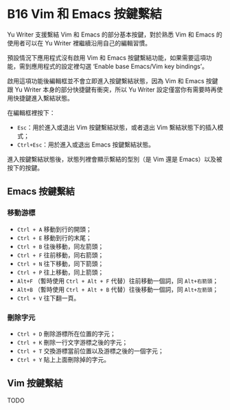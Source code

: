# B16 Vim 和 Emacs 按鍵繫結

Yu Writer 支援繫結 Vim 和 Emacs 的部分基本按鍵，對於熟悉 Vim 和 Emacs 的使用者可以在 Yu Writer 裡繼續沿用自己的編輯習慣。

預設情況下應用程式沒有啟用 Vim 和 Emacs 按鍵繫結功能，如果需要這項功能，需到應用程式的設定裡勾選 ‘Enable base Emacs/Vim key bindings’。

啟用這項功能後編輯框並不會立即進入按鍵繫結狀態，因為 Vim 和 Emacs 按鍵跟 Yu Writer 本身的部分快捷鍵有衝突，所以 Yu Writer 設定僅當你有需要時再使用快捷鍵進入繫結狀態。

在編輯框裡按下：

* `Esc`：用於進入或退出 Vim 按鍵繫結狀態，或者退出 Vim 繫結狀態下的插入模式；
* `Ctrl+Esc`：用於進入或退出 Emacs 按鍵繫結狀態。

進入按鍵繫結狀態後，狀態列裡會顯示繫結的型別（是 Vim 還是 Emacs）以及被按下的按鍵。

## Emacs 按鍵繫結

### 移動游標

* `Ctrl + A` 移動到行的開頭；
* `Ctrl + E` 移動到行的末尾；
* `Ctrl + B` 往後移動，同左箭頭；
* `Ctrl + F` 往前移動，同右箭頭；
* `Ctrl + N` 往下移動，同下箭頭；
* `Ctrl + P` 往上移動，同上箭頭；
* `Alt+F` （暫時使用 `Ctrl + Alt + F` 代替）往前移動一個詞，同 `Alt+右箭頭`；
* `Alt+B` （暫時使用 `Ctrl + Alt + B` 代替）往後移動一個詞，同 `Alt+左箭頭`；
* `Ctrl + V` 往下翻一頁。

### 刪除字元

* `Ctrl + D` 刪除游標所在位置的字元；
* `Ctrl + K` 刪除一行文字游標之後的字元；
* `Ctrl + T` 交換游標當前位置以及游標之後的一個字元；
* `Ctrl + Y` 貼上上面刪除掉的字元。

## Vim 按鍵繫結

TODO